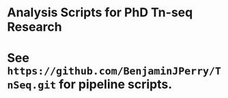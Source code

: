 # Analysis Scripts for PhD Tn-seq Research
# See `https://github.com/BenjaminJPerry/TnSeq.git` for pipeline scripts.
